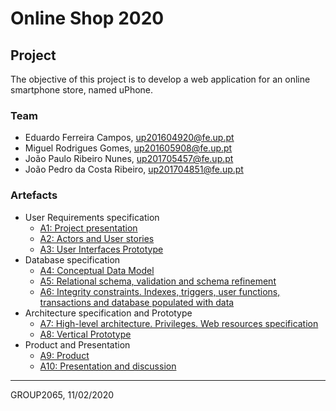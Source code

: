 # Online Shop 2020

## Project

The objective of this project is to develop a web application for an online smartphone store, named uPhone.

### Team

* Eduardo Ferreira Campos, up201604920@fe.up.pt
* Miguel Rodrigues Gomes, up201605908@fe.up.pt
* João Paulo Ribeiro Nunes, up201705457@fe.up.pt
* João Pedro da Costa Ribeiro, up201704851@fe.up.pt

### Artefacts

* User Requirements specification
  * [A1: Project presentation](https://git.fe.up.pt/lbaw/lbaw1920/lbaw2065/-/wikis/a1)
  * [A2: Actors and User stories](https://git.fe.up.pt/lbaw/lbaw1920/lbaw2065/-/wikis/a2)
  * [A3: User Interfaces Prototype](https://git.fe.up.pt/lbaw/lbaw1920/lbaw2065/-/wikis/a3)
* Database specification
  * [A4: Conceptual Data Model](https://git.fe.up.pt/lbaw/lbaw1920/lbaw2065/-/wikis/a4)
  * [A5: Relational schema, validation and schema refinement](a5)
  * [A6: Integrity constraints. Indexes, triggers, user functions, transactions and database populated with data](a6)
* Architecture specification and Prototype
  * [A7: High-level architecture. Privileges. Web resources specification](a7)
  * [A8: Vertical Prototype](a8)
* Product and Presentation
  * [A9: Product](a9)
  * [A10: Presentation and discussion](a10)

***
GROUP2065, 11/02/2020
